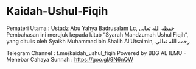 # Kaidah-Ushul-Fiqih
Pemateri Utama : Ustadz Abu Yahya Badrusalam Lc,  حفظه الله تعالى
Pembahasan ini merujuk kepada kitab “Syarah Mandzumah Ushul Fiqih“, yang ditulis oleh Syaikh Muhammad bin Shalih Al’Utsaimin, رحمه الله تعالى

Telegram Channel : t.me/kaidah_ushul_fiqih
Powered by BBG AL ILMU - Menebar Cahaya Sunnah : https://goo.gl/9N6nQW
